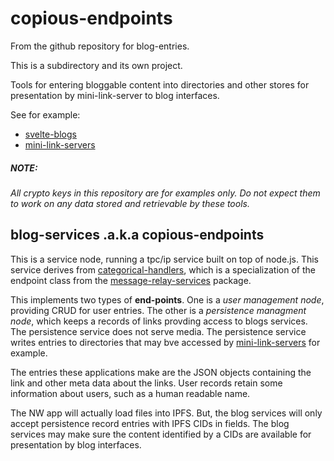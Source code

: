 # copious-endpoints

From the github repository for blog-entries.

This is a subdirectory and its own project.

Tools for entering bloggable content into directories and other stores for presentation by mini-link-server to blog interfaces.

See for example:

* [svelte-blogs](https://www.github.com/copious-world/svelte-blogs)
* [mini-link-servers](https://www.github.com/copious-world/mini_link_servers)

##### NOTE:

*All crypto keys in this repository are for examples only. Do not expect them to work on any data stored and retrievable by these tools.*


## blog-services .a.k.a copious-endpoints

This is a service node, running a tpc/ip service built on top of node.js. This service derives from [categorical-handlers](https://www.github.com/cooious-world/categorical-handlers), which is a specialization of the endpoint class from the [message-relay-services](https://www.github.com/cooious-world/message-relay-services) package.

This implements two types of **end-points**. One is a *user management node*, providing CRUD for user entries. The other is a *persistence managment node*, which keeps a records of links provding access to blogs services. The persistence service does not serve media. The persistence service writes entries to directories that may bve accessed by [mini-link-servers](https://www.github.com/copious-world/mini_link_servers) for example.

The entries these applications make are the JSON objects containing the link and other meta data about the links. User records retain some information about users, such as a human readable name.

The NW app will actually load files into IPFS. But, the blog services will only accept persistence record entries with IPFS CIDs in fields. The blog services may make sure the content identified by a CIDs are available for presentation by blog interfaces.




